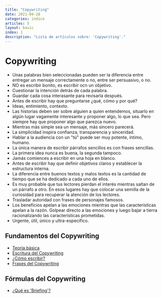 ```yaml
---
title: "Copywriting"
date: 2021-04-28
categories: indice
articles: 5
layout: basic
index: 1
description: "Lista de artículos sobre: 'Copywriting'."
---
```


# Copywriting

- Unas palabras bien seleccionadas pueden ser la diferencia entre entregar un mensaje correctamente o no, entre ser persuasivo, o no.
- NO es escribir bonito, es escribir ocn un objetivo.
- Cuestionar la intención detrás de cada palabra.
- Guardar cada cosa interasante para revisarla después.
- Antes de escribir hay que preguntarse ¿qué, cómo y por qué?
- Ideas, entimiento, contexto.
- Las historias deben ser sobre alguien a quien entendemos, situarlo en algún lugar vagamente interesante y proponer algo, lo que sea. Pero siempre hay que proponer algo que parezca nuevo.
- Mientras más simple sea un mensaje, más sincero parecerá.
- La simplicidad inspira confianza, transparencia y sinceridad.
- Hablar a la audiencia con un "tú" puede ser muy potente, íntimo, humano.
- La única manera de escribir párrafos sencillos es con frases sencillas.
- La primera idea nunca es buena, la segunda tampoco.
- Jamás comiences a escribir en una hoja en blanco.
- Antes de escribir hay que definir objetivos claros y establecer la estructura interna.
- La diferencia entre buenos textos y malos textos es la cantidad de tiempo que se ha dedicado a cada uno de ellos.
- Es muy probable que tus lectores pierdan el interés mientras saltan de un párrafo a otro. En esos lugares hay que colocar una semilla de la curiosidad para recuperar la atención de los lectores.
- Trasladar autoridad con frases de personajes famosos.
- Los beneficios apelan a las emociones mientras que las características apelan a la razón. Golpear directo a las emociones y luego bajar a tierra racionalizando las características prometidas.
- Urgente, útil, único y ultra-específico.

## Fundamentos del Copywriting
- [Teoría básica](../copywriting/fundamentos-del-copywriting)
- [Escritura del Copywriting](../copywriting/proceso-escritura-copywriting)
- [¿Cómo escribir?](../copywriting/como-escribir-copywriting)
- [Frases del Copywriting](../copywriting/mejores-frases-copywriting)

## Fórmulas del Copywriting
- [¿Qué es 'Briefing'?](../copywriting/que-es-briefing)
